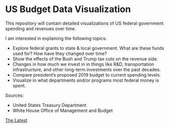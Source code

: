 # US Budget Data Visualization
This repository will contain detailed visualizations of US federal government spending and revenues over time. 

I am interested in explaining the following topics:
* Explore federal grants to state & local government. What are these funds used for? How have they changed over time?
* Show the effects of the Bush and Trump tax cuts on the revenue side. 
* Changes in how much we invest in in things like R&D, transportation infrastructure, and other long-term investments over the past decades. 
* Compare president’s proposed 2019 budget to current spending levels. 
* Visualize in what departments and/or programs most federal money is spent.

Sources:
* United States Treasury Department
* White House Office of Management and Budget  


[The Latest](https://itlyons.github.io/USBudget_DataVisualization/ThemeAndDesign.html)
